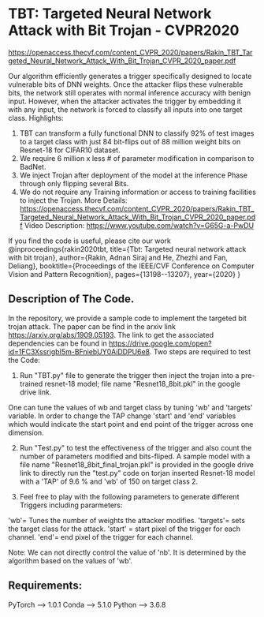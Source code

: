 #  TBT: Targeted Neural Network Attack with Bit Trojan - CVPR2020
https://openaccess.thecvf.com/content_CVPR_2020/papers/Rakin_TBT_Targeted_Neural_Network_Attack_With_Bit_Trojan_CVPR_2020_paper.pdf


Our algorithm efficiently generates a trigger specifically designed to locate vulnerable bits of DNN weights. 
Once the attacker flips these vulnerable bits, the network still operates with normal inference accuracy with benign input. 
However, when the attacker activates the trigger by embedding it with any input, the network is forced to classify all inputs 
into one target class. 
Highlights:
1. TBT can transform a fully functional DNN to classify 92% of test images to a target class with just 84 bit-flips out of 88 million 
weight bits on Resnet-18 for CIFAR10 dataset.
2. We require 6 million x less # of parameter modification in comparison to BadNet.
3. We inject Trojan after deployment of the model at the inference Phase through only flipping several Bits.
4. We do not require any Training information or access to training facilities to inject the Trojan.
More Details: https://openaccess.thecvf.com/content_CVPR_2020/papers/Rakin_TBT_Targeted_Neural_Network_Attack_With_Bit_Trojan_CVPR_2020_paper.pdf
Video Description: https://www.youtube.com/watch?v=G65G-a-PwDU

If you find the code is useful, please cite our work
@inproceedings{rakin2020tbt,
  title={Tbt: Targeted neural network attack with bit trojan},
  author={Rakin, Adnan Siraj and He, Zhezhi and Fan, Deliang},
  booktitle={Proceedings of the IEEE/CVF Conference on Computer Vision and Pattern Recognition},
  pages={13198--13207},
  year={2020}
}

## Description of The Code.
In the repository, we provide a sample code to implement the targeted  bit trojan attack. The paper can be find in the arxiv link https://arxiv.org/abs/1909.05193. The link to get the associated dependencies can be found in https://drive.google.com/open?id=1FC3XssrjgbI5m-BFniebUY0AiDDPU6e8. Two steps are required to test the Code:

1. Run "TBT.py" file to generate the trigger then inject the trojan into a pre-trained resnet-18 model; file name "Resnet18_8bit.pkl" in the google drive link.

One can tune the values of wb and target class by tuning 'wb' and 'targets' variable. In order to change the TAP change 'start' and 'end' variables which would indicate the start point and end point of the trigger across one dimension.

2. Run "Test.py" to test the effectiveness of the trigger and also count the number of parameters modified and bits-fliped. A sample model with a file name "Resnet18_8bit_final_trojan.pkl" is provided in the google drive link to directly run the "test.py" code on torjan inserted Resnet-18 model with a 'TAP' of 9.6 % and 'wb' of 150 on target class 2.

3. Feel free to play with the following parameters to generate different Triggers including pararmeters:

'wb'= Tunes the number of weights the attacker modifies.
'targets'= sets the target class for the attack.
'start' = start pixel of the trigger for each channel.
'end'= end pixel of the trigger for each channel.

Note: We can not directly control the value of 'nb'. It is determined by the algorithm based on the values of 'wb'.

## Requirements:
PyTorch --> 1.0.1
Conda --> 5.1.0
Python --> 3.6.8


